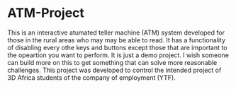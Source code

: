 # ATM-Project
This is an interactive atumated teller machine (ATM) system developed for those in the rural areas who may may be able to read. It has a functionality of disabling every othe keys and buttons  except those that are important to the opeartion you want to perform. It is just a demo project. I wish someone can build more on this to get something that can solve more reasonable challenges. This project was developed to control the intended project of 3D Africa students of the company of employment (YTF).
